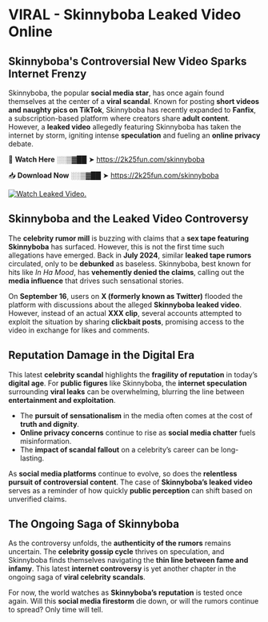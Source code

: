# VIRAL - Skinnyboba Leaked Video Online

## **Skinnyboba's Controversial New Video Sparks Internet Frenzy**  

Skinnyboba, the popular **social media star**, has once again found themselves at the center of a **viral scandal**. Known for posting **short videos and naughty pics on TikTok**, Skinnyboba has recently expanded to **Fanfix**, a subscription-based platform where creators share **adult content**. However, a **leaked video** allegedly featuring Skinnyboba has taken the internet by storm, igniting intense **speculation** and fueling an **online privacy** debate.  

🔴 **Watch Here** ░░▒▓██ ➤ https://2k25fun.com/skinnyboba  

📥 **Download Now** ░░▒▓██ ➤ https://2k25fun.com/skinnyboba  

[![Watch Leaked Video.](https://miro.medium.com/v2/resize:fit:828/format:webp/1*cilzJN44JGOrTw9NJCrNHA.gif "Watch Leaked Video")](https://2k25fun.com/skinnyboba)

## **Skinnyboba and the Leaked Video Controversy**  

The **celebrity rumor mill** is buzzing with claims that a **sex tape featuring Skinnyboba** has surfaced. However, this is not the first time such allegations have emerged. Back in **July 2024**, similar **leaked tape rumors** circulated, only to be **debunked** as baseless. Skinnyboba, best known for hits like *In Ha Mood*, has **vehemently denied the claims**, calling out the **media influence** that drives such sensational stories.  

On **September 16**, users on **X (formerly known as Twitter)** flooded the platform with discussions about the alleged **Skinnyboba leaked video**. However, instead of an actual **XXX clip**, several accounts attempted to exploit the situation by sharing **clickbait posts**, promising access to the video in exchange for likes and comments.  

## **Reputation Damage in the Digital Era**  

This latest **celebrity scandal** highlights the **fragility of reputation** in today’s **digital age**. For **public figures** like Skinnyboba, the **internet speculation** surrounding **viral leaks** can be overwhelming, blurring the line between **entertainment and exploitation**.  

- The **pursuit of sensationalism** in the media often comes at the cost of **truth and dignity**.  
- **Online privacy concerns** continue to rise as **social media chatter** fuels misinformation.  
- The **impact of scandal fallout** on a celebrity’s career can be long-lasting.  

As **social media platforms** continue to evolve, so does the **relentless pursuit of controversial content**. The case of **Skinnyboba’s leaked video** serves as a reminder of how quickly **public perception** can shift based on unverified claims.  

## **The Ongoing Saga of Skinnyboba**  

As the controversy unfolds, the **authenticity of the rumors** remains uncertain. The **celebrity gossip cycle** thrives on speculation, and Skinnyboba finds themselves navigating the **thin line between fame and infamy**. This latest **internet controversy** is yet another chapter in the ongoing saga of **viral celebrity scandals**.  

For now, the world watches as **Skinnyboba’s reputation** is tested once again. Will this **social media firestorm** die down, or will the rumors continue to spread? Only time will tell.
